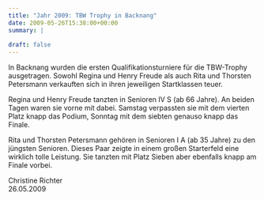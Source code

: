 ```yaml
---
title: "Jahr 2009: TBW Trophy in Backnang"
date: 2009-05-26T15:38:00+00:00
summary: |
    
draft: false
---
```


In Backnang wurden die ersten Qualifikationsturniere für die TBW-Trophy ausgetragen. Sowohl Regina und Henry Freude als auch Rita und Thorsten Petersmann verkauften sich in ihren jeweiligen Startklassen teuer.

Regina und Henry Freude tanzten in Senioren IV S (ab 66 Jahre). An beiden Tagen waren sie vorne mit dabei. Samstag verpassten sie mit dem vierten Platz knapp das Podium, Sonntag mit dem siebten genauso knapp das Finale.

Rita und Thorsten Petersmann gehören in Senioren I A (ab 35 Jahre) zu den jüngsten Senioren. Dieses Paar zeigte in einem großen Starterfeld eine wirklich tolle Leistung. Sie tanzten mit Platz Sieben aber ebenfalls knapp am Finale vorbei.

Christine Richter  
 26.05.2009


